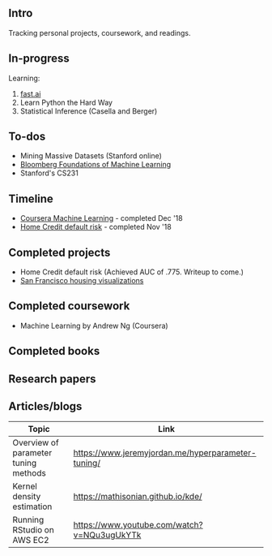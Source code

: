 ## Intro
Tracking personal projects, coursework, and readings.

## In-progress
Learning:
1. [fast.ai](http://www.fast.ai/)
2. Learn Python the Hard Way
3. Statistical Inference (Casella and Berger)

## To-dos
- Mining Massive Datasets (Stanford online)
- [Bloomberg Foundations of Machine Learning](https://bloomberg.github.io/foml/#home)
- Stanford's CS231

## Timeline
- [Coursera Machine Learning](https://www.coursera.org/learn/machine-learning) - completed Dec '18
- [Home Credit default risk](https://www.kaggle.com/c/home-credit-default-risk) - completed Nov '18

## Completed projects
* Home Credit default risk (Achieved AUC of .775. Writeup to come.) 
* [San Francisco housing visualizations](https://github.com/collindching/sf_housing) 

## Completed coursework
* Machine Learning by Andrew Ng (Coursera)

## Completed books 

## Research papers

## Articles/blogs

| Topic | Link |
| --- | --- |
| Overview of parameter tuning methods | https://www.jeremyjordan.me/hyperparameter-tuning/ |
| Kernel density estimation | https://mathisonian.github.io/kde/ |
| Running RStudio on AWS EC2 | https://www.youtube.com/watch?v=NQu3ugUkYTk |

